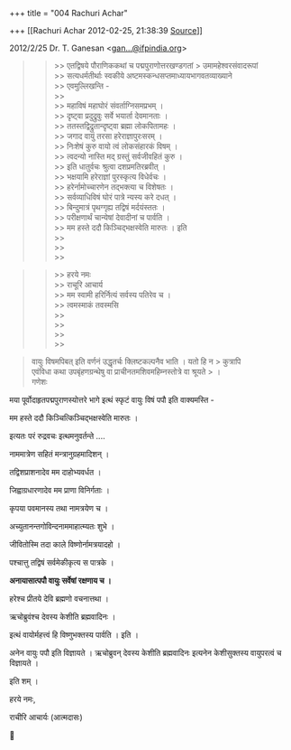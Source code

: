 +++
title = "004 Rachuri Achar"

+++
[[Rachuri Achar	2012-02-25, 21:38:39 [Source](https://groups.google.com/g/bvparishat/c/XgnIvVXr-lM)]]



2012/2/25 Dr. T. Ganesan \<[gan...@ifpindia.org]()\>  

> 
> >   
> > 
> > 
> > 
> > 
> > 

> 
> > 
> > \>\> एतद्विषये पौराणिककथां च पद्मपुराणोत्तरखण्डगतां > उमामहेश्वरसंवादरूपां  
> \>\> सत्यधर्मतीर्थाः स्वकीये अष्टमस्कन्धसप्तमाध्यायभागवतव्याख्याने  
> \>\> एवमुल्लिखन्ति -  
> \>\>  
> \>\> महाविषं महाघोरं संवर्ताग्निसमप्रभम् ।  
> \>\> दृष्ट्वा प्रदुद्रुवुः सर्वे भयार्ता देवमानताः ।  
> \>\> ततस्तद्विद्रुतान्दृष्ट्वा ब्रह्मा लोकपितामहः ।  
> \>\> जगाद वायुं तरसा हरेराज्ञापुरःसरम् ।  
> \>\> निःशेषं कुरु वायो त्वं लोकसंहारकं विषम् ।  
> \>\> त्वदन्यो नास्ति मद् ग्रस्तुं सर्वजीवहितं कुरु ।  
> \>\> इति धातुर्वचः श्रुत्वा दशप्रमतिरब्रवीत् ।  
> \>\> भक्षयामि हरेराज्ञां पुरस्कृत्य विधेर्वचः ।  
> \>\> हरेर्नामोच्चारणेन तद्भक्त्या च विशेषतः ।  
> \>\> सर्वव्याधिविषं घोरं पात्रे न्यस्य करे दधत् ।  
> \>\> बिन्दुमात्रं पृथग्गृह्य तद्विषं मर्दयंस्ततः ।  
> \>\> परीक्षणार्थं चान्येषां देवादीनां च पार्वति ।  
> \>\> मम हस्ते ददौ किञ्चिद्भक्षस्वेति मारुतः । इति  
> \>\>  
> \>\>  
> \>\>  
> > 
> > 

> 
> > 
> > \>\> हरये नमः  
> \>\> राचूरि आचार्य  
> \>\> मम स्वामी हरिर्नित्यं सर्वस्य पतिरेव च ।  
> \>\> त्वमस्माकं तवस्मसि  
> \>\>  
> \>\>  
> \>\>  
> \>\>  
>   
> > 
> > 

> वायुः विषमपिबत् इति वर्णनं उद्धृतर्चः क्लिष्टकल्पनैव भाति । यतो हि न > कुत्रापि  
> एवंविधा कथा उपबृंहणग्रन्थेषु वा प्राचीनतमशिवमहिम्नस्तोत्रे वा श्रूयते > ।  
> गणेशः  
> > 
> > 
> >   
>   
> > 
> > 

मया पूर्वोदाहृतपद्मपुराणस्योत्तरे भागे इत्थं स्फृटं वायुः विषं पपौ इति वाक्यमस्ति -

  

मम हस्ते ददौ किञ्चित्किञ्चिद्भक्षस्वेति मारुतः ।

  

इत्यतः परं रुद्रवचः इत्थमनुवर्तन्ते ....

  

नाममात्रेण सहितं मन्त्रानुग्रहमादिशन् ।

तद्विशप्राशनादेव मम दाहोभ्यवर्धत ।

जिह्वाग्रधारणादेव मम प्राणा विनिर्गताः ।

कृपया पवमानस्य तथा नामत्रयेण च ।

अच्युतानन्तगोविन्दनाममाहात्म्यतः शुभे ।

जीवितोस्मि तदा काले विष्णोर्नामत्रयादहो ।

पश्चात्तु तद्विषं सर्वमेकीकृत्य स पात्रके ।

**अनायासात्पपौ वायुः सर्वेषां रक्षणाय च ।**

हरेश्च प्रीतये देवि ब्रह्मणो वचनात्तथा ।

ऋचोब्रुवंश्च देवस्य केशीति ब्रह्मवादिनः ।

इत्थं वायोर्महत्त्वं हि विष्णुभक्तस्य पार्वति । इति ।

  

अनेन वायुः पपौ इति विज्ञायते । ऋचोब्रुवन् देवस्य केशीति ब्रह्मवादिनः इत्यनेन केशीसुक्तस्य वायुपरत्वं च विज्ञायते ।

  

इति शम् ।

  

हरये नमः,

राचीरि आचार्यः (आत्मदासः)



